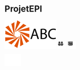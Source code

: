# ProjetEPI
![logo](https://github.com/magicickey/ProjetEPI/blob/main/logo.png?raw=true)
![accueil_icone](https://github.com/magicickey/ProjetEPI/blob/main/assets/misc/accueil_icone.png?raw=true)
![aide_icone](https://github.com/magicickey/ProjetEPI/blob/main/assets/misc/aide_icone.png?raw=true)
![]()
![]()
![]()
![]()
![]()



![transparent](https://github.com/magicickey/ProjetEPI/blob/main/transparent.png?raw=true)
